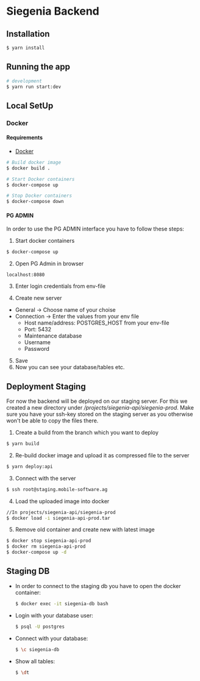 # Siegenia Backend

## Installation

```bash
$ yarn install
```

## Running the app

```bash
# development
$ yarn run start:dev
```

## Local SetUp

### Docker
#### Requirements
 - [Docker](https://docs.docker.com/get-docker/)

```bash
# Build docker image
$ docker build .

# Start Docker containers
$ docker-compose up 

# Stop Docker containers
$ docker-compose down

```
#### PG ADMIN
In order to use the PG ADMIN interface you have to follow these steps:

1. Start docker containers
```bash
$ docker-compose up 
```

2. Open PG Admin in browser
```
localhost:8080
```

3. Enter login credentials from env-file

4. Create new server
  - General -> Choose name of your choise
  - Connection -> Enter the values from your env file
    - Host name/address: POSTGRES_HOST from your env-file
    - Port: 5432
    - Maintenance database
    - Username
    - Password
5. Save
6. Now you can see your database/tables etc.

## Deployment Staging
For now the backend will be deployed on our staging server. For this we created a new directory under */projects/siegenia-api/siegenia-prod*.
Make sure you have your ssh-key stored on the staging server as you otherwise won't be able to copy the files there.

1. Create a build from the branch which you want to deploy
```bash
$ yarn build
```

2. Re-build docker image and upload it as compressed file to the server
```bash
$ yarn deploy:api
```

3. Connect with the server
```bash
$ ssh root@staging.mobile-software.ag
```

4. Load the uploaded image into docker
```bash
//In projects/siegenia-api/siegenia-prod 
$ docker load -i siegenia-api-prod.tar
```

5. Remove old container and create new with latest image
```bash
$ docker stop siegenia-api-prod
$ docker rm siegenia-api-prod
$ docker-compose up -d
```

## Staging DB
- In order to connect to the staging db you have to open the docker container:
  ```bash
  $ docker exec -it siegenia-db bash
  ```
- Login with your database user:
  ```bash
  $ psql -U postgres
  ```
- Connect with your database:
  ```bash
  $ \c siegenia-db
  ```
- Show all tables:
  ```bash
  $ \dt
  ```